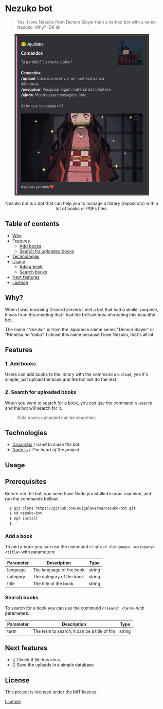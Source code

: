# Nezuko bot

> Yes! I love Nezuko from Demon Slayer then a named bot with a name Nezuko. Why? IDK :laughing:

<p align='center'>
  <img src='.github/preview.png' alt='Help command of Nezuko bot'/>
</p>

<p align='center'>
  Nezuko bot is a bot that can help you to manage a library (repository) with a lot of books or PDFs files.
</p>

## Table of contents

- [Why](#why)
- [Features](#features)
  - [Add books](#1-add-books)
  - [Search for uploaded books](#2-search-for-uploaded-books)
- [Technologies](#technologies)
- [Usage](#usage)
  - [Add a book](#add-a-book)
  - [Search books](#search-books)
- [Next features](#next-features)
- [License](#license)

## Why?

When I was browsing Discord servers I met a bot that had a similar purpose, it was from this meeting that I had the brilliant idea of ​​creating this beautiful bot.

The name "Nezuko" is from the Japanese anime series "Demon Slayer" or "Kimetsu no Yaiba". I chose this name because I love Nezuko, that's all lol

## Features

### 1. Add books

Users can add books to the library with the command `n!upload`, yes it's simple, just upload the book and the bot will do the rest.

### 2. Search for uploaded books

When you want to search for a book, you can use the command `n!search` and the bot will search for it.

> Only books uploaded can be searched.

## Technologies

- [Discord.js](https://discord.js.org/) / _Used to make the bot_
- [Node.js](https://nodejs.org/) / _The heart of the project_

## Usage

## Prerequisites

Before run the bot, you need have Node.js installed in your machine, and run the commands bellow:

```bash
  $ git clone https://github.com/Guigalaverna/nezuko-bot.git
  $ cd nezuko-bot
  $ npm install
  $

```

### Add a book

To add a book you can use the command `n!upload <language> <category> <title>` with parameters:

| Parameter | Description              | Type   |
| --------- | ------------------------ | ------ |
| language  | The language of the book | string |
| category  | The category of the book | string |
| title     | The title of the book    | string |

### Search books

To search for a book you can use the command `n!search <term>` with parameters:

| Parameter | Description                                   | Type   |
| --------- | --------------------------------------------- | ------ |
| term      | The term to search, it can be a title of file | string |

## Next features

- [] Check if file has virus
- [] Save the uploads in a simple database

## License

This project is licensed under the MIT license.

[License](./LICENSE)
